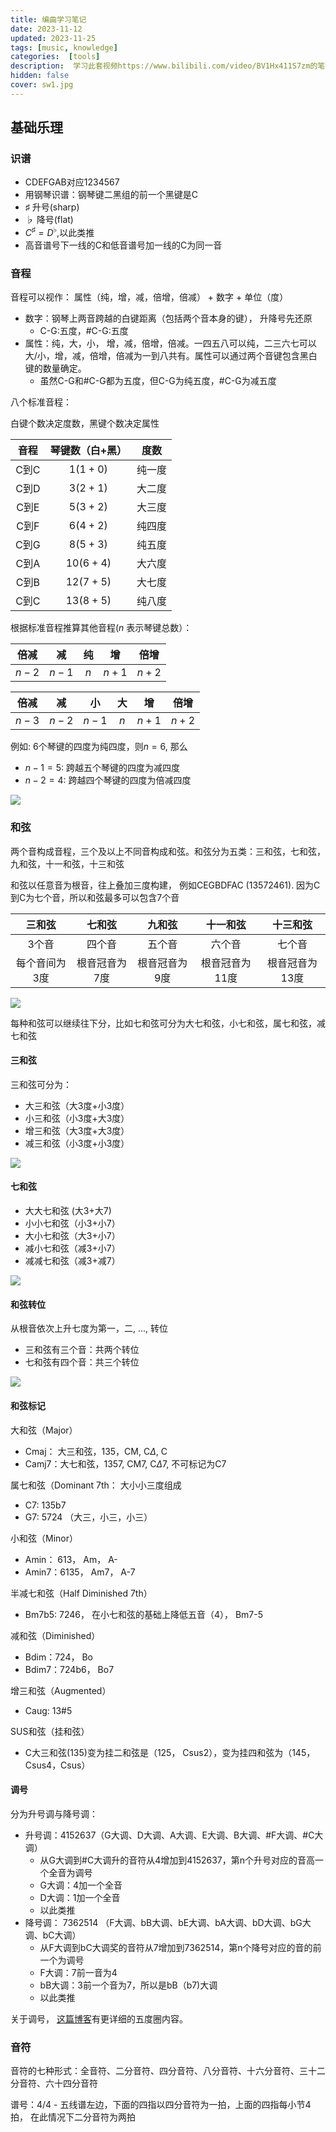 ```yaml
---
title: 编曲学习笔记
date: 2023-11-12
updated: 2023-11-25
tags: [music, knowledge]
categories:  [tools]
description:  学习此套视频https://www.bilibili.com/video/BV1Hx411S7zm的笔记，自用。
hidden: false
cover: sw1.jpg
---
```




## 基础乐理

### 识谱

- CDEFGAB对应1234567
- 用钢琴识谱：钢琴键二黑组的前一个黑键是C
- $\sharp$ 升号(sharp)
- $\flat$ 降号(flat)
- $C^{\sharp} = D^{\flat}$,以此类推
- 高音谱号下一线的C和低音谱号加一线的C为同一音

### 音程
 
音程可以视作： 属性（纯，增，减，倍增，倍减） + 数字 + 单位（度） 

- 数字：钢琴上两音跨越的白键距离（包括两个音本身的键）， 升降号先还原
    - C-G:五度，#C-G:五度
- 属性：纯，大，小， 增，减，倍增，倍减。一四五八可以纯，二三六七可以大/小，增，减，倍增，倍减为一到八共有。属性可以通过两个音键包含黑白键的数量确定。
    - 虽然C-G和#C-G都为五度，但C-G为纯五度，#C-G为减五度

八个标准音程：

白键个数决定度数，黑键个数决定属性

|音程 | 琴键数（白+黑） | 度数 |
|:-:|:-:|:-:|
| C到C |  $1(1+0)$ |纯一度    |
| C到D |  $3(2+1)$ |大二度    |
| C到E |  $5(3+2)$ |大三度    |
| C到F  |  $6(4+2)$ |纯四度    |
| C到G  |  $8(5+3)$ |纯五度    |
| C到A  |  $10(6+4)$ |大六度    |
| C到B  |  $12(7+5)$ |大七度    |
| C到C  |  $13(8+5)$ |纯八度    |

根据标准音程推算其他音程($n$ 表示琴键总数）：

| 倍减 |  减 |纯    |增|   倍增 |
|:-:|:-:|:-:|:-:|:-:|
| $n-2$ |  $n-1$ |$n$    |$n+1$|   $n+2$ |

| 倍减 | 减| 小 |大    |增|   倍增 |
|:-:|:-:|:-:|:-:|:-:|:-:|
| $n-3$ |  $n-2$ |$n-1$|$n$    |$n+1$|   $n+2$ | 

例如: 6个琴键的四度为纯四度，则$n = 6$, 那么
- $n-1=5$: 跨越五个琴键的四度为减四度
- $n-2=4$: 跨越四个琴键的四度为倍减四度

![](sw1.jpg)


### 和弦

两个音构成音程，三个及以上不同音构成和弦。和弦分为五类：三和弦，七和弦，九和弦，十一和弦，十三和弦

和弦以任意音为根音，往上叠加三度构建， 例如CEGBDFAC (13572461). 因为C到C为七个音，所以和弦最多可以包含7个音


| 三和弦 | 七和弦| 九和弦 |十一和弦    |十三和弦|   
|:-:|:-:|:-:|:-:|:-:|
| 3个音 |  四个音 |五个音|六个音   |七个音|   
| 每个音间为3度|  根音冠音为7度 |根音冠音为9度|根音冠音为11度    |根音冠音为13度|

![](sw2.jpg)

每种和弦可以继续往下分，比如七和弦可分为大七和弦，小七和弦，属七和弦，减七和弦

#### 三和弦

三和弦可分为：
- 大三和弦（大3度+小3度）
- 小三和弦（小3度+大3度）
- 增三和弦（大3度+大3度）
- 减三和弦（小3度+小3度）

![](sw3.jpg)

#### 七和弦

- 大大七和弦 (大3+大7)
- 小小七和弦（小3+小7）
- 大小七和弦（大3+小7）
- 减小七和弦（减3+小7）
- 减减七和弦（减3+减7）

![](sw4.jpg)

#### 和弦转位

从根音依次上升七度为第一，二, ..., 转位
- 三和弦有三个音：共两个转位
- 七和弦有四个音：共三个转位

![](sw5.jpg)

####  和弦标记

大和弦（Major）
- Cmaj： 大三和弦，135，CM, C$\Delta$, C
- Camj7：大七和弦，1357, CM7, C$\Delta$7, 不可标记为C7

属七和弦（Dominant 7th： 大小小三度组成
- C7: 135b7
- G7: 5724 （大三，小三，小三）

小和弦（Minor）
- Amin： 613， Am， A-
- Amin7：6135， Am7， A-7

半减七和弦（Half Diminished 7th）
- Bm7b5: 7246， 在小七和弦的基础上降低五音（4）， Bm7-5

减和弦（Diminished）
- Bdim：724， Bo
- Bdim7：724b6， Bo7

增三和弦（Augmented）
- Caug: 13#5

SUS和弦（挂和弦）
- C大三和弦(135)变为挂二和弦是（125， Csus2），变为挂四和弦为（145，Csus4，Csus）

#### 调号

分为升号调与降号调：
- 升号调：4152637（G大调、D大调、A大调、E大调、B大调、#F大调、#C大调）
    - 从G大调到#C大调升的音符从4增加到4152637，第n个升号对应的音高一个全音为调号
    - G大调：4加一个全音
    - D大调：1加一个全音
    - 以此类推
- 降号调： 7362514 （F大调、bB大调、bE大调、bA大调、bD大调、bG大调、bC大调）
    - 从F大调到bC大调奖的音符从7增加到7362514，第n个降号对应的音的前一个为调号
    - F大调：7前一音为4
    - bB大调：3前一个音为7，所以是bB（b7)大调
    - 以此类推

关于调号， [这篇博客](https://hubguitar.com/zh_han/music-theory/the-circle-of-fifths)有更详细的五度圈内容。

### 音符

音符的七种形式：全音符、二分音符、四分音符、八分音符、十六分音符、三十二分音符、六十四分音符

谱号：4/4 - 五线谱左边，下面的四指以四分音符为一拍，上面的四指每小节4拍， 在此情况下二分音符为两拍





